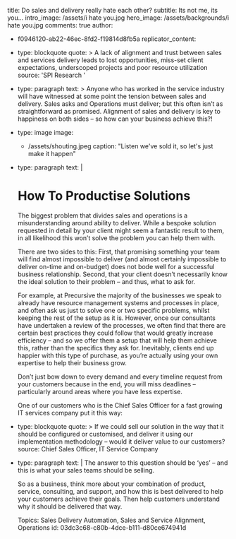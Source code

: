 title: Do sales and delivery really hate each other?
subtitle: Its not me, its you...
intro_image: /assets/i hate you.jpg
hero_image: /assets/backgrounds/i hate you.jpg
comments: true
author:
  - f0946120-ab22-46ec-8fd2-f19814d8fb5a
replicator_content:
  - 
    type: blockquote
    quote: >
      A lack of alignment and trust between sales and services delivery leads to lost opportunities,
      miss-set client expectations, underscoped projects and poor resource utilization
    source: 'SPI Research '
  - 
    type: paragraph
    text: >
      Anyone who has worked in the service industry will have witnessed at some point the tension between
      sales and delivery. Sales asks and Operations must deliver; but this often isn’t as
      straightforward as promised. Alignment of sales and delivery is key to happiness on both sides –
      so how can your business achieve this?!
  - 
    type: image
    image:
      - /assets/shouting.jpeg
    caption: "Listen we've sold it, so let's just make it happen"
  - 
    type: paragraph
    text: |
      # How To Productise Solutions
      
      The biggest problem that divides sales and operations is a misunderstanding around ability to deliver. While a bespoke solution requested in detail by your client might seem a fantastic result to them, in all likelihood this won’t solve the problem you can help them with.
      
      There are two sides to this: First, that promising something your team will find almost impossible to deliver (and almost certainly impossible to deliver on-time and on-budget) does not bode well for a successful business relationship. Second, that your client doesn’t necessarily know the ideal solution to their problem – and thus, what to ask for.
      
      For example, at Precursive the majority of the businesses we speak to already have resource management systems and processes in place, and often ask us just to solve one or two specific problems, whilst keeping the rest of the setup as it is. However, once our consultants have undertaken a review of the processes, we often find that there are certain best practices they could follow that would greatly increase efficiency – and so we offer them a setup that will help them achieve this, rather than the specifics they ask for. Inevitably, clients end up happier with this type of purchase, as you’re actually using your own expertise to help their business grow.
      
      Don’t just bow down to every demand and every timeline request from your customers because in the end, you will miss deadlines – particularly around areas where you have less expertise.
      
      One of our customers who is the Chief Sales Officer for a fast growing IT services company put it this way:
  - 
    type: blockquote
    quote: >
      If we could sell our solution in the way that it should be configured or customised, and deliver it
      using our implementation methodology – would it deliver value to our customers?
    source: Chief Sales Officer, IT Service Company
  - 
    type: paragraph
    text: |
      The answer to this question should be ‘yes’ – and this is what your sales teams should be selling.
      
      So as a business, think more about your combination of product, service, consulting, and support, and how this is best delivered to help your customers achieve their goals. Then help customers understand why it should be delivered that way.
      
      Topics: Sales Delivery Automation, Sales and Service Alignment, Operations
id: 03dc3c68-c80b-4dce-b111-d80ce674941d
